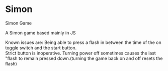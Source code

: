 # Simon
Simon Game


A Simon game based mainly in JS

Known issues are: Being able to press a flash in between the time of the on toggle switch and the start button.\
                  Strict button is inoperative.
                  Turning power off sometimes causes the last "flash to remain pressed down.(turning the game back on and off resets the flash)
